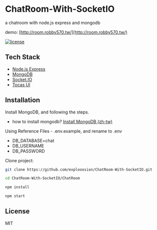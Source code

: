 # ChatRoom-With-SocketIO
a chatroom with node.js express and mongodb

demo: [http://room.robby570.tw/](http://room.robby570.tw/)

[![license](https://img.shields.io/github/license/mashape/apistatus.svg)](https://github.com/explooosion/koa-deploy/blob/master/LICENSE)


## Tech Stack
+ [Node.js Express](https://github.com/expressjs/express)
+ [MongoDB](https://www.mongodb.com/)
+ [Socket.IO](https://socket.io/)
+ [Tocas UI](https://tocas-ui.com/)

## Installation

Install MongoDB, and following the steps.  
+ how to install mongodb?  [Install MongoDB (zh-tw)](https://dotblogs.com.tw/explooosion/2018/01/21/040728)

Using Reference Files - .env.example,
and rename to .env
+ DB_DATABASE=chat
+ DB_USERNAME
+ DB_PASSWORD

Clone project:

```bash
git clone https://github.com/explooosion/ChatRoom-With-SocketIO.git
```

```bash
cd ChatRoom-With-SocketIO/ChatRoom
```

```bash
npm install
```

```bash
npm start
```

## License
MIT
